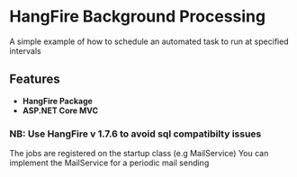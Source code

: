 # HangFire Background Processing #

A simple example of how to schedule an automated task to run at specified intervals

## Features ##

* **HangFire Package**
* **ASP.NET Core MVC**

### NB: Use HangFire v 1.7.6 to avoid sql compatibilty issues ###
The jobs are registered on the startup class (e.g MailService)
You can implement the MailService for a periodic mail sending